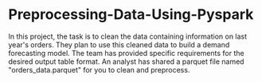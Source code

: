 # Preprocessing-Data-Using-Pyspark

In this project, the task is to  clean the data containing information on last year's orders. They plan to use this cleaned data to build a demand forecasting model. The team has provided specific requirements for the desired output table format. An analyst has shared a parquet file named "orders_data.parquet" for you to clean and preprocess.
